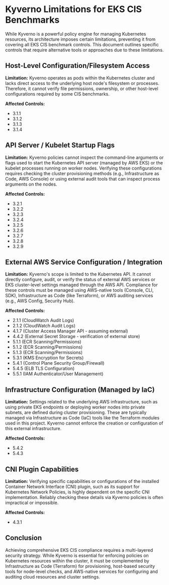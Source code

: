 # Kyverno Limitations for EKS CIS Benchmarks

While Kyverno is a powerful policy engine for managing Kubernetes resources, its architecture imposes certain limitations, preventing it from covering all EKS CIS benchmark controls. This document outlines specific controls that require alternative tools or approaches due to these limitations.

## Host-Level Configuration/Filesystem Access

**Limitation:** Kyverno operates as pods within the Kubernetes cluster and lacks direct access to the underlying host node's filesystem or processes. Therefore, it cannot verify file permissions, ownership, or other host-level configurations required by some CIS benchmarks.

**Affected Controls:**
*   3.1.1
*   3.1.2
*   3.1.3
*   3.1.4

## API Server / Kubelet Startup Flags

**Limitation:** Kyverno policies cannot inspect the command-line arguments or flags used to start the Kubernetes API server (managed by AWS EKS) or the kubelet processes running on worker nodes. Verifying these configurations requires checking the cluster provisioning methods (e.g., Infrastructure as Code, AWS Console) or using external audit tools that can inspect process arguments on the nodes.

**Affected Controls:**
*   3.2.1
*   3.2.2
*   3.2.3
*   3.2.4
*   3.2.5
*   3.2.6
*   3.2.7
*   3.2.8
*   3.2.9

## External AWS Service Configuration / Integration

**Limitation:** Kyverno's scope is limited to the Kubernetes API. It cannot directly configure, audit, or verify the status of external AWS services or EKS cluster-level settings managed through the AWS API. Compliance for these controls must be managed using AWS-native tools (Console, CLI, SDK), Infrastructure as Code (like Terraform), or AWS auditing services (e.g., AWS Config, Security Hub).

**Affected Controls:**
*   2.1.1 (CloudWatch Audit Logs)
*   2.1.2 (CloudWatch Audit Logs)
*   4.1.7 (Cluster Access Manager API - assuming external)
*   4.4.2 (External Secret Storage - verification of external store)
*   5.1.1 (ECR Scanning/Permissions)
*   5.1.2 (ECR Scanning/Permissions)
*   5.1.3 (ECR Scanning/Permissions)
*   5.3.1 (KMS Encryption for Secrets)
*   5.4.1 (Control Plane Security Group/Firewall)
*   5.4.5 (ELB TLS Configuration)
*   5.5.1 (IAM Authenticator/User Management)

## Infrastructure Configuration (Managed by IaC)

**Limitation:** Settings related to the underlying AWS infrastructure, such as using private EKS endpoints or deploying worker nodes into private subnets, are defined during cluster provisioning. These are typically managed via Infrastructure as Code (IaC) tools like the Terraform modules used in this project. Kyverno cannot enforce the creation or configuration of this external infrastructure.

**Affected Controls:**
*   5.4.2
*   5.4.3

## CNI Plugin Capabilities

**Limitation:** Verifying specific capabilities or configurations of the installed Container Network Interface (CNI) plugin, such as its support for Kubernetes Network Policies, is highly dependent on the specific CNI implementation. Reliably checking these details via Kyverno policies is often impractical or impossible.

**Affected Controls:**
*   4.3.1

## Conclusion

Achieving comprehensive EKS CIS compliance requires a multi-layered security strategy. While Kyverno is essential for enforcing policies on Kubernetes resources within the cluster, it must be complemented by Infrastructure as Code (Terraform) for provisioning, host-based security tools for node-level checks, and AWS-native services for configuring and auditing cloud resources and cluster settings.